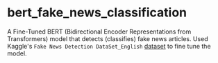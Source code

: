 # bert_fake_news_classification
A Fine-Tuned BERT (Bidirectional Encoder Representations from Transformers) model that detects (classifies) fake news articles. Used Kaggle's `Fake News Detection DataSet_English` [dataset](https://www.kaggle.com/datasets/sadikaljarif/fake-news-detection-dataset-english) to fine tune the model.